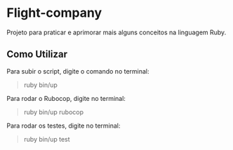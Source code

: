 # Flight-company
Projeto para praticar e aprimorar mais alguns conceitos na linguagem Ruby.

## Como Utilizar
Para subir o script, digite o comando no terminal:
> ruby bin/up

Para rodar o Rubocop, digite no terminal:
> ruby bin/up rubocop

Para rodar os testes, digite no terminal:
> ruby bin/up test

